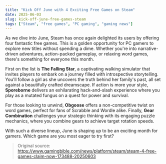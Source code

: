 ```yaml
---
title: "Kick Off June with 4 Exciting Free Games on Steam"
date: 2025-06-03
slug: kick-off-june-free-games-steam
tags: ["Steam", "free games", "PC gaming", "gaming news"]
---
```


As we dive into June, Steam has once again delighted its users by offering four fantastic free games. This is a golden opportunity for PC gamers to explore new titles without spending a dime. Whether you're into narrative-driven adventures, action-packed gameplay, or relaxing word games, there's something for everyone this month.

First on the list is **The Falling Star**, a captivating walking simulator that invites players to embark on a journey filled with introspective storytelling. You'll follow a girl as she uncovers the truth behind her family's past, all set against a beautifully crafted dreamscape. If action is more your style, **Sporeborne** delivers an exhilarating hack-and-slash experience where you play as a mutated fungus on a quest for power and survival.

For those looking to unwind, **Obgoose** offers a non-competitive twist on word games, perfect for fans of Scrabble and Wordle alike. Finally, **Gear Combination** challenges your strategic thinking with its engaging puzzle mechanics, where you combine gears to achieve target rotation speeds. 

With such a diverse lineup, June is shaping up to be an exciting month for gamers. Which game are you most eager to try first?

> Original source: https://www.gamingbible.com/news/platform/steam/steam-4-free-games-claim-now-173488-20250603